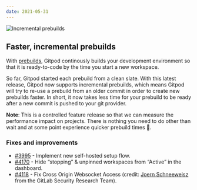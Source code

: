 ```yaml
---
date: 2021-05-31
---
```


<script>
  import Contributors from "../../components/changelog/contributors.svelte";
</script>

![Incremental prebuilds](/images/changelog/2021-05-31.png)

## Faster, incremental prebuilds

With [prebuilds](https://www.gitpod.io/docs/prebuilds), Gitpod continously builds your development environment so that it is ready-to-code by the time you start a new workspace.

So far, Gitpod started each prebuild from a clean slate. With this latest release, Gitpod now supports incremental prebuilds, which means Gitpod will try to re-use a prebuild from an older commit in order to create new prebuilds faster. In short, it now takes less time for your prebuild to be ready after a new commit is pushed to your git provider.

**Note**: This is a controlled feature release so that we can measure the performance impact on projects. There is nothing you need to do other than wait and at some point experience quicker prebuild times 🚀.

<p><Contributors usernames="jankeromnes,svenefftinge,csweichel" /></p>

### Fixes and improvements

- [#3995](https://github.com/gitpod-com/gitpod/pull/3995) - Implement new self-hosted setup flow. <Contributors usernames="AlexTugarev,gtsiolis,geropl" />
- [#4170](https://github.com/gitpod-com/gitpod/pull/4170) - Hide “stopping” & unpinned workspaces from “Active” in the dashboard. <Contributors usernames="jankeromnes,gtsiolis" />
- [#4118](https://github.com/gitpod-com/gitpod/pull/4118) - Fix Cross Origin Websocket Access (credit: [Joern Schneeweisz](https://gitlab.com/joernchen) from the GitLab Security Research Team). <Contributors usernames="AlexTugarev,geropl" />
